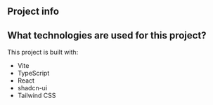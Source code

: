

## Project info



## What technologies are used for this project?

This project is built with:
- Vite
- TypeScript
- React
- shadcn-ui
- Tailwind CSS


